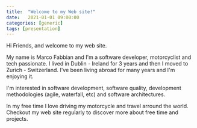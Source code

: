 ```yaml
---
title:  "Welcome to my Web site!"
date:   2021-01-01 09:00:00
categories: [generic]
tags: [presentation]
---
```

Hi Friends, and welcome to my web site.

My name is Marco Fabbian and I'm a software developer, motorcyclist and tech passionate.
I lived in Dublin - Ireland for 3 years and then I moved to Zurich - Switzerland.
I've been living abroad for many years and I'm enjoying it.

I'm interested in software development, software quality, development methodologies (agile, waterfall, etc) 
and software architectures.

In my free time I love driving my motorcycle and travel arround the world.
Checkout my web site regularly to discover more about free time and projects.